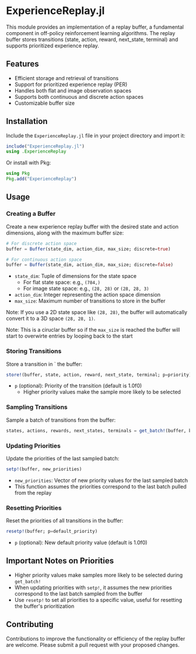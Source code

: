 # ExperienceReplay.jl

This module provides an implementation of a replay buffer, a fundamental component in off-policy reinforcement learning algorithms. The replay buffer stores transitions (state, action, reward, next_state, terminal) and supports prioritized experience replay.

## Features

- Efficient storage and retrieval of transitions
- Support for prioritized experience replay (PER)
- Handles both flat and image observation spaces
- Supports both continuous and discrete action spaces
- Customizable buffer size

## Installation

Include the `ExperienceReplay.jl` file in your project directory and import it:

```julia
include("ExperienceReplay.jl")
using .ExperienceReplay
```

Or install with Pkg:

```julia
using Pkg
Pkg.add("ExperienceReplay")
```

## Usage

### Creating a Buffer

Create a new experience replay buffer with the desired state and action dimensions, along with the maximum buffer size:

```julia
# For discrete action space
buffer = Buffer(state_dim, action_dim, max_size; discrete=true)

# For continuous action space
buffer = Buffer(state_dim, action_dim, max_size; discrete=false)
```

- `state_dim`: Tuple of dimensions for the state space
  - For flat state space: e.g., `(784,)`
  - For image state space: e.g., `(28, 28)` or `(28, 28, 3)`
- `action_dim`: Integer representing the action space dimension
- `max_size`: Maximum number of transitions to store in the buffer

Note: If you use a 2D state space like `(28, 28)`, the buffer will automatically convert it to a 3D space `(28, 28, 1)`.

Note: This is a ciruclar buffer so if the `max_size` is reached the buffer will start to overwirte entries by looping back to the start

### Storing Transitions

Store a transition in ` the buffer:

```julia
store!(buffer, state, action, reward, next_state, terminal; p=priority)
```

- `p` (optional): Priority of the transition (default is 1.0f0)
  - Higher priority values make the sample more likely to be selected

### Sampling Transitions

Sample a batch of transitions from the buffer:

```julia
states, actions, rewards, next_states, terminals = get_batch!(buffer, batch_size)
```

### Updating Priorities

Update the priorities of the last sampled batch:

```julia
setp!(buffer, new_priorities)
```

- `new_priorities`: Vector of new priority values for the last sampled batch
- This function assumes the priorities correspond to the last batch pulled from the replay

### Resetting Priorities

Reset the priorities of all transitions in the buffer:

```julia
resetp!(buffer; p=default_priority)
```

- `p` (optional): New default priority value (default is 1.0f0)

## Important Notes on Priorities

- Higher priority values make samples more likely to be selected during `get_batch!`
- When updating priorities with `setp!`, it assumes the new priorities correspond to the last batch sampled from the buffer
- Use `resetp!` to set all priorities to a specific value, useful for resetting the buffer's prioritization

## Contributing

Contributions to improve the functionality or efficiency of the replay buffer are welcome. Please submit a pull request with your proposed changes.
